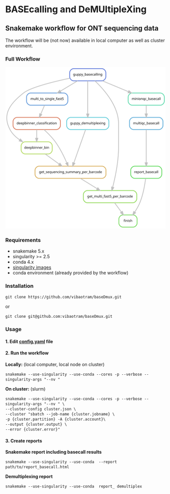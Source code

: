 # BASEcalling and DeMUltipleXing
## Snakemake workflow for ONT sequencing data

The workflow will be (not now) available in local computer as well as cluster environment.

### Full Workflow
![Full workflow: BASEcalling by GUPPY + DeMUltipleXing by both GUPPY and Deepbinner.](./dag/full_dag.svg)


### Requirements
* snakemake 5.x
* singularity >= 2.5
* conda 4.x
* [singularity images](https://github.com/vibaotram/singularity-container.git)
* conda environment (already provided by the workflow)


### Installation

```
git clone https://github.com/vibaotram/baseDmux.git
```
or
```
git clone git@github.com:vibaotram/baseDmux.git
```


### Usage

#### 1. Edit [config.yaml](.config.yaml) file


#### 2. Run the workflow

**Locally:** (local computer, local node on cluster)

```
snakemake --use-singularity --use-conda --cores -p --verbose --singularity-args "--nv "
```

**On cluster:** (slurm)

```
snakemake --use-singularity --use-conda --cores -p --verbose --singularity-args "--nv " \
--cluster-config cluster.json \
--cluster "sbatch --job-name {cluster.jobname} \
-p {cluster.partition} -A {cluster.account}\
--output {cluster.output} \
--error {cluster.error}"
```


#### 3. Create reports

**Snakemake report including basecall results**

```
snakemake --use-singularity --use-conda  --report path/to/report_basecall.html
```

**Demultiplexing report**
```
snakemake --use-singularity --use-conda  report_ demultiplex
```
